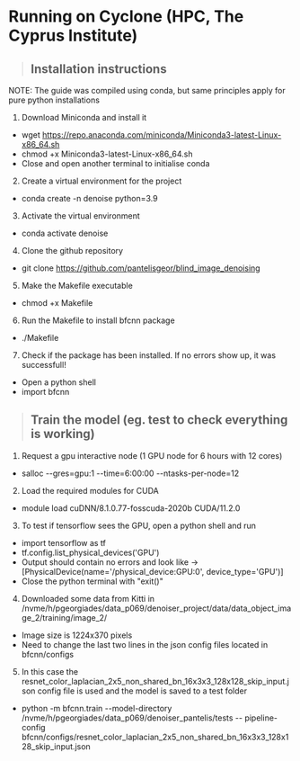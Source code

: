 # Running on Cyclone (HPC, The Cyprus Institute)


>## Installation instructions

NOTE: The guide was compiled using conda, but same principles apply for pure python installations

1) Download Miniconda and install it
* wget https://repo.anaconda.com/miniconda/Miniconda3-latest-Linux-x86_64.sh
* chmod +x Miniconda3-latest-Linux-x86_64.sh
* Close and open another terminal to initialise conda

2) Create a virtual environment for the project
* conda create -n denoise python=3.9

3) Activate the virtual environment
* conda activate denoise

4) Clone the github repository
* git clone https://github.com/pantelisgeor/blind_image_denoising

5) Make the Makefile executable
* chmod +x Makefile

6) Run the Makefile to install bfcnn package
* ./Makefile

7) Check if the package has been installed. If no errors show up, it was successfull!
* Open a python shell
* import bfcnn 


> ## Train the model (eg. test to check everything is working)

1) Request a gpu interactive node (1 GPU node for 6 hours with 12 cores)
* salloc --gres=gpu:1 --time=6:00:00 --ntasks-per-node=12

2) Load the required modules for CUDA 
* module load cuDNN/8.1.0.77-fosscuda-2020b CUDA/11.2.0

3) To test if tensorflow sees the GPU, open a python shell and run
* import tensorflow as tf
* tf.config.list_physical_devices('GPU')
* Output should contain no errors and look like -> [PhysicalDevice(name='/physical_device:GPU:0', device_type='GPU')]
* Close the python terminal with "exit()"

4) Downloaded some data from Kitti in /nvme/h/pgeorgiades/data_p069/denoiser_project/data/data_object_image_2/training/image_2/
* Image size is 1224x370 pixels
* Need to change the last two lines in the json config files located in bfcnn/configs

5) In this case the resnet_color_laplacian_2x5_non_shared_bn_16x3x3_128x128_skip_input.json config file is used and the model is saved to a test folder 
* python -m bfcnn.train --model-directory /nvme/h/pgeorgiades/data_p069/denoiser_pantelis/tests -- pipeline-config bfcnn/configs/resnet_color_laplacian_2x5_non_shared_bn_16x3x3_128x128_skip_input.json
